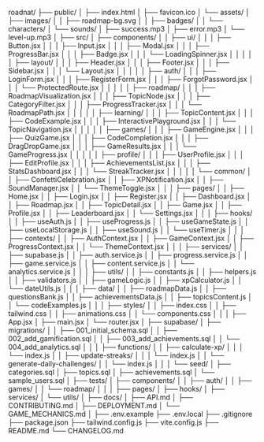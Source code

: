 roadnat/
├── public/
│   ├── index.html
│   ├── favicon.ico
│   └── assets/
│       ├── images/
│       │   ├── roadmap-bg.svg
│       │   ├── badges/
│       │   └── characters/
│       └── sounds/
│           ├── success.mp3
│           ├── error.mp3
│           └── level-up.mp3
│
├── src/
│   ├── components/
│   │   ├── ui/
│   │   │   ├── Button.jsx
│   │   │   ├── Input.jsx
│   │   │   ├── Modal.jsx
│   │   │   ├── ProgressBar.jsx
│   │   │   ├── Badge.jsx
│   │   │   └── LoadingSpinner.jsx
│   │   │
│   │   ├── layout/
│   │   │   ├── Header.jsx
│   │   │   ├── Footer.jsx
│   │   │   ├── Sidebar.jsx
│   │   │   └── Layout.jsx
│   │   │
│   │   ├── auth/
│   │   │   ├── LoginForm.jsx
│   │   │   ├── RegisterForm.jsx
│   │   │   ├── ForgotPassword.jsx
│   │   │   └── ProtectedRoute.jsx
│   │   │
│   │   ├── roadmap/
│   │   │   ├── RoadmapVisualization.jsx
│   │   │   ├── TopicNode.jsx
│   │   │   ├── CategoryFilter.jsx
│   │   │   ├── ProgressTracker.jsx
│   │   │   └── RoadmapPath.jsx
│   │   │
│   │   ├── learning/
│   │   │   ├── TopicContent.jsx
│   │   │   ├── CodeExample.jsx
│   │   │   ├── InteractivePlayground.jsx
│   │   │   └── TopicNavigation.jsx
│   │   │
│   │   ├── games/
│   │   │   ├── GameEngine.jsx
│   │   │   ├── QuizGame.jsx
│   │   │   ├── CodeCompletion.jsx
│   │   │   ├── DragDropGame.jsx
│   │   │   ├── GameResults.jsx
│   │   │   └── GameProgress.jsx
│   │   │
│   │   ├── profile/
│   │   │   ├── UserProfile.jsx
│   │   │   ├── EditProfile.jsx
│   │   │   ├── AchievementsList.jsx
│   │   │   ├── StatsDashboard.jsx
│   │   │   └── StreakTracker.jsx
│   │   │
│   │   └── common/
│   │       ├── ConfettiCelebration.jsx
│   │       ├── XPNotification.jsx
│   │       ├── SoundManager.jsx
│   │       └── ThemeToggle.jsx
│   │
│   ├── pages/
│   │   ├── Home.jsx
│   │   ├── Login.jsx
│   │   ├── Register.jsx
│   │   ├── Dashboard.jsx
│   │   ├── Roadmap.jsx
│   │   ├── TopicDetail.jsx
│   │   ├── Game.jsx
│   │   ├── Profile.jsx
│   │   ├── Leaderboard.jsx
│   │   └── Settings.jsx
│   │
│   ├── hooks/
│   │   ├── useAuth.js
│   │   ├── useProgress.js
│   │   ├── useGameState.js
│   │   ├── useLocalStorage.js
│   │   ├── useSound.js
│   │   └── useTimer.js
│   │
│   ├── contexts/
│   │   ├── AuthContext.jsx
│   │   ├── GameContext.jsx
│   │   ├── ProgressContext.jsx
│   │   └── ThemeContext.jsx
│   │
│   ├── services/
│   │   ├── supabase.js
│   │   ├── auth.service.js
│   │   ├── progress.service.js
│   │   ├── game.service.js
│   │   ├── content.service.js
│   │   └── analytics.service.js
│   │
│   ├── utils/
│   │   ├── constants.js
│   │   ├── helpers.js
│   │   ├── validators.js
│   │   ├── gameLogic.js
│   │   ├── xpCalculator.js
│   │   └── dateUtils.js
│   │
│   ├── data/
│   │   ├── roadmapData.js
│   │   ├── questionsBank.js
│   │   ├── achievementsData.js
│   │   ├── topicsContent.js
│   │   └── codeExamples.js
│   │
│   ├── styles/
│   │   ├── index.css
│   │   ├── tailwind.css
│   │   ├── animations.css
│   │   └── components.css
│   │
│   ├── App.jsx
│   ├── main.jsx
│   └── router.jsx
│
├── supabase/
│   ├── migrations/
│   │   ├── 001_initial_schema.sql
│   │   ├── 002_add_gamification.sql
│   │   ├── 003_add_achievements.sql
│   │   └── 004_add_analytics.sql
│   │
│   ├── functions/
│   │   ├── calculate-xp/
│   │   │   └── index.js
│   │   ├── update-streaks/
│   │   │   └── index.js
│   │   └── generate-daily-challenges/
│   │       └── index.js
│   │
│   └── seed/
│       ├── categories.sql
│       ├── topics.sql
│       ├── achievements.sql
│       └── sample_users.sql
│
├── tests/
│   ├── components/
│   │   ├── auth/
│   │   ├── games/
│   │   └── roadmap/
│   │
│   ├── pages/
│   ├── hooks/
│   ├── services/
│   └── utils/
│
├── docs/
│   ├── API.md
│   ├── CONTRIBUTING.md
│   ├── DEPLOYMENT.md
│   └── GAME_MECHANICS.md
│
├── .env.example
├── .env.local
├── .gitignore
├── package.json
├── tailwind.config.js
├── vite.config.js
├── README.md
└── CHANGELOG.md